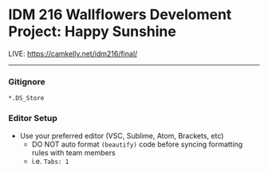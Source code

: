 # IDM 216 Wallflowers Develoment Project: Happy Sunshine
LIVE: https://camkelly.net/idm216/final/

***

### Gitignore
```
*.DS_Store

```

### Editor Setup
* Use your preferred editor (VSC, Sublime, Atom, Brackets, etc)
  * DO NOT auto format ```(beautify)``` code before syncing formatting rules with team members
  * i.e. ```Tabs: 1```